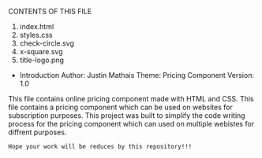 CONTENTS OF THIS FILE
  1.  index.html
  2.  styles.css
  3.  check-circle.svg
  4.  x-square.svg
  5.  title-logo.png

 * Introduction
    Author: Justin Mathais
    Theme: Pricing Component
    Version: 1.0
    
This file contains online pricing component made with HTML and CSS.
This file contains a pricing component which can be used on websites for subscription purposes.
This project was built to simplify the code writing process for the pricing component which can used on multiple webistes for diffrent purposes.
    
    Hope your work will be reduces by this repository!!!
